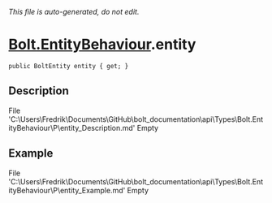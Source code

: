 *This file is auto-generated, do not edit.*

# [Bolt.EntityBehaviour](Types/Bolt.EntityBehaviour.md).entity
`public BoltEntity entity { get; }`
## Description
File 'C:\Users\Fredrik\Documents\GitHub\bolt_documentation\api\Types\Bolt.EntityBehaviour\P\entity_Description.md' Empty
## Example
File 'C:\Users\Fredrik\Documents\GitHub\bolt_documentation\api\Types\Bolt.EntityBehaviour\P\entity_Example.md' Empty
